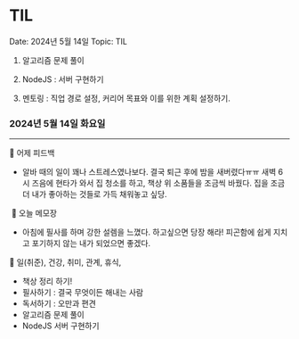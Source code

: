# TIL

Date: 2024년 5월 14일
Topic: TIL

1. 알고리즘 문제 풀이
    
    [](https://www.acmicpc.net/problem/1138)
    

1. NodeJS : 서버 구현하기

1. 멘토링 : 직업 경로 설정, 커리어 목표와 이를 위한 계획 설정하기.

### 2024년 5월 14일 화요일

---

💜 어제 피드백

- 알바 때의 일이 꽤나 스트레스였나보다. 결국 퇴근 후에 밤을 새버렸다ㅠㅠ 새벽 6시 즈음에 현타가 와서 집 청소를 하고, 책상 위 소품들을 조금씩 바꿨다. 집을 조금 더 내가 좋아하는 것들로 가득 채워놓고 싶당.

 💜 오늘 메모장

- 아침에 필사를 하며 강한 설렘을 느꼈다. 하고싶으면 당장 해라! 피곤함에 쉽게 지치고 포기하지 않는 내가 되었으면 좋겠다.

💜 일(취준), 건강, 취미, 관계, 휴식, 

- 책상 정리 하기!
- 필사하기 : 결국 무엇이든 해내는 사람
- 독서하기 : 오만과 편견
- 알고리즘 문제 풀이
- NodeJS 서버 구현하기